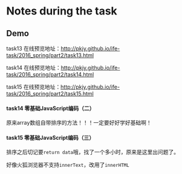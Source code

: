 # Notes during the task
## Demo 
task13 在线预览地址：<http://pkjy.github.io/ife-task/2016_spring/part2/task13.html>

task14 在线预览地址：<http://pkjy.github.io/ife-task/2016_spring/part2/task14.html>

task15 在线预览地址：<http://pkjy.github.io/ife-task/2016_spring/part2/task15.html>

#### task14 零基础JavaScript编码（二）
原来array数组自带排序的方法！！！一定要好好学好基础啊！


#### task15 零基础JavaScript编码（三）
排序之后切记要`return data`哦，找了一个多小时，原来是这里出问题了。

好像火狐浏览器不支持`innerText`，改用了`innerHTML`